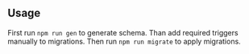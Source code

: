 ## Usage

First run `npm run gen` to generate schema.
Than add required triggers manually to migrations.
Then run `npm run migrate` to apply migrations.
